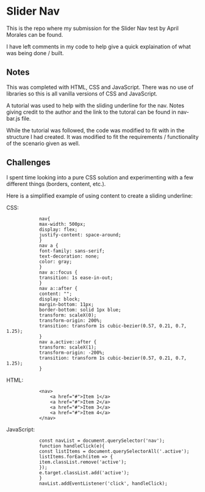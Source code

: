 # Slider Nav

This is the repo where my submission for the Slider Nav test by April Morales can be found.

I have left comments in my code to help give a quick explaination of what was being done / built.

## Notes

This was completed with HTML, CSS and JavaScript. There was no use of libraries so this is all vanilla versions of CSS and JavaScript.

A tutorial was used to help with the sliding underline for the nav. Notes giving credit to the author and the link to the tutoral can be found in nav-bar.js file.

While the tutorial was followed, the code was modified to fit with in the structure I had created. It was modified to fit the requirements / functionality of the scenario given as well.

## Challenges

I spent time looking into a pure CSS solution and experimenting with a few different things (borders, content, etc.).

Here is a simplified example of using content to create a sliding underline:

CSS:

                nav{
                max-width: 500px;
                display: flex;
                justify-content: space-around;
                }
                nav a {
                font-family: sans-serif;
                text-decoration: none;
                color: gray;
                }
                nav a::focus {
                transition: 1s ease-in-out;
                }
                nav a::after {
                content: "";
                display: block;
                margin-bottom: 11px;
                border-bottom: solid 1px blue;
                transform: scaleX(0);
                transform-origin: 200%;
                transition: transform 1s cubic-bezier(0.57, 0.21, 0.7, 1.25);
                }
                nav a.active::after {
                transform: scaleX(1);
                transform-origin: -200%;
                transition: transform 1s cubic-bezier(0.57, 0.21, 0.7, 1.25);
                }

HTML:

                <nav>
                    <a href="#">Item 1</a>
                    <a href="#">Item 2</a>
                    <a href="#">Item 3</a>
                    <a href="#">Item 4</a>
                </nav>

JavaScript:

                const navList = document.querySelector('nav');
                function handleClick(e){
                const listItems = document.querySelectorAll('.active');
                listItems.forEach(item => {
                item.classList.remove('active');
                });
                e.target.classList.add('active');
                }
                navList.addEventListener('click', handleClick);
